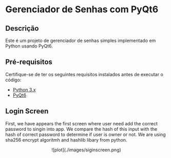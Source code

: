 # Gerenciador de Senhas com PyQt6

## Descrição
Este é um projeto de gerenciador de senhas simples implementado em Python usando PyQt6.

## Pré-requisitos
Certifique-se de ter os seguintes requisitos instalados antes de executar o código:

- [Python 3.x](https://www.python.org/downloads/)
- [PyQt6](https://pypi.org/project/PyQt6/)

## Login Screen
First, we have appears the first screen where user need add the correct password to singin into app. We compare the hash of this input with the hash of correct password to determine if user is owner or not. We are using sha256 encrypt algoritmh and hashlib libary from python.
<p align="center">
![plot](./images/siginscreen.png)
</p>



